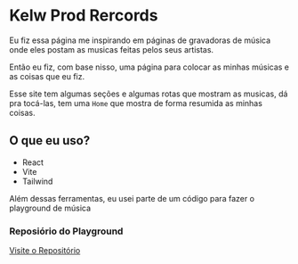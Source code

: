 # Kelw Prod Rercords

Eu fiz essa página me inspirando em páginas de gravadoras de música onde eles postam 
as musicas feitas pelos seus artistas.

Então eu fiz, com base nisso, uma página para colocar as minhas músicas e as coisas que 
eu fiz. 

Esse site tem algumas seções e algumas rotas que mostram as musicas, dá pra tocá-las,
tem uma `Home` que mostra de forma resumida as minhas coisas.


## O que eu uso?

- React
- Vite
- Tailwind

Além dessas ferramentas, eu usei parte de um código para fazer o playground de música

### Reposiório do Playground
[Visite o Repositório](https://github.com/migmig69/migmig-player/tree/main)